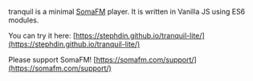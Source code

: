 tranquil is a minimal [SomaFM](https://somafm.com/) player. It is written in Vanilla JS using ES6 modules.

You can try it here: [https://stephdin.github.io/tranquil-lite/](https://stephdin.github.io/tranquil-lite/)

Please support SomaFM! [https://somafm.com/support/](https://somafm.com/support/)
